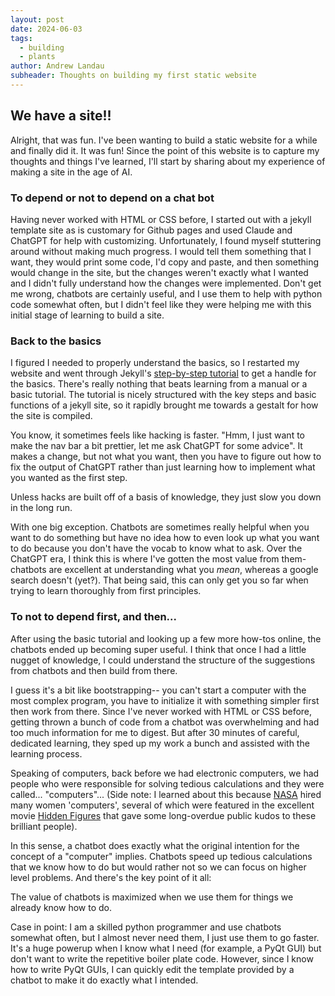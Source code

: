 ```yaml
---
layout: post
date: 2024-06-03
tags:
  - building
  - plants
author: Andrew Landau
subheader: Thoughts on building my first static website
---
```


## We have a site!!

Alright, that was fun. I've been wanting to build a static website for a while and finally did it. It was fun! Since the point of this website is to capture my thoughts and things I've learned, I'll start by sharing about my experience of making a site in the age of AI. 

### To depend or not to depend on a chat bot
Having never worked with HTML or CSS before, I started out with a jekyll template site as is customary for Github pages and used Claude and ChatGPT for help with customizing. Unfortunately, I found myself stuttering around without making much progress. I would tell them something that I want, they would print some code, I'd copy and paste, and then something would change in the site, but the changes weren't exactly what I wanted and I didn't fully understand how the changes were implemented. Don't get me wrong, chatbots are certainly useful, and I use them to help with python code somewhat often, but I didn't feel like they were helping me with this initial stage of learning to build a site.

### Back to the basics
I figured I needed to properly understand the basics, so I restarted my website and went through Jekyll's [step-by-step tutorial](https://jekyllrb.com/docs/step-by-step/01-setup/) to get a handle for the basics. There's really nothing that beats learning from a manual or a basic tutorial. The tutorial is nicely structured with the key steps and basic functions of a jekyll site, so it rapidly brought me towards a gestalt for how the site is compiled. 

You know, it sometimes feels like hacking is faster. "Hmm, I just want to make the nav bar a bit prettier, let me ask ChatGPT for some advice". It makes a change, but not what you want, then you have to figure out how to fix the output of ChatGPT rather than just learning how to implement what you wanted as the first step.

<div class="text-highlight">
Unless hacks are built off of a basis of knowledge, they just slow you down in the long run.
</div>

With one big exception. Chatbots are sometimes really helpful when you want to do something but have no idea how to even look up what you want to do because you don't have the vocab to know what to ask. Over the ChatGPT era, I think this is where I've gotten the most value from them- chatbots are excellent at understanding what you _mean_, whereas a google search doesn't (yet?). That being said, this can only get you so far when trying to learn thoroughly from first principles.

### To not to depend first, and then...
After using the basic tutorial and looking up a few more how-tos online, the chatbots ended up becoming super useful. I think that once I had a little nugget of knowledge, I could understand the structure of the suggestions from chatbots and then build from there.

I guess it's a bit like bootstrapping-- you can't start a computer with the most complex program, you have to initialize it with something simpler first then work from there. Since I've never worked with HTML or CSS before, getting thrown a bunch of code from a chatbot was overwhelming and had too much information for me to digest. But after 30 minutes of careful, dedicated learning, they sped up my work a bunch and assisted with the learning process. 

Speaking of computers, back before we had electronic computers, we had people who were responsible for solving tedious calculations and they were called... "computers"... (Side note: I learned about this because [NASA](https://www.nasa.gov/image-article/computer-conducts-data-analysis/) hired many women 'computers', several of which were featured in the excellent movie [Hidden Figures](https://en.wikipedia.org/wiki/Hidden_Figures) that gave some long-overdue public kudos to these brilliant people). 

In this sense, a chatbot does exactly what the original intention for the concept of a "computer" implies. Chatbots speed up tedious calculations that we know how to do but would rather not so we can focus on higher level problems. And there's the key point of it all:

<div class="text-highlight">
The value of chatbots is maximized when we use them for things we already know how to do.
</div>

Case in point: I am a skilled python programmer and use chatbots somewhat often, but I almost never need them, I just use them to go faster. It's a huge powerup when I know what I need (for example, a PyQt GUI) but don't want to write the repetitive boiler plate code. However, since I know how to write PyQt GUIs, I can quickly edit the template provided by a chatbot to make it do exactly what I intended.
